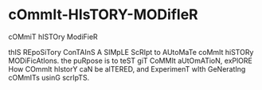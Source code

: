 # cOmmIt-HIsTORY-MODifIeR
cOMmiT hISTOry ModiFieR

thIS REpoSiTory ConTAInS A SIMpLE ScRIpt to AUtoMaTe coMmIt hiSTORy MODiFicAtIons. the puRpose is to teST giT CoMMIt aUtOmATioN, exPlORE How COmmIt hIstorY caN be alTERED, and ExperimenT wIth GeNeratIng cOMmITs usinG scrIpTS.
